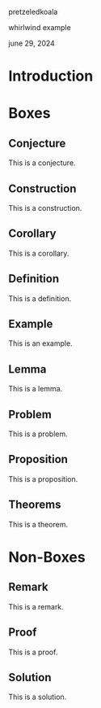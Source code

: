 <link href="../whirlwind.css" rel="stylesheet">

<whirlheader>
    <p>pretzeledkoala</p>
    <p>whirlwind example</p>
    <p>june 29, 2024</p>
</whirlheader>

# Introduction

# Boxes

## Conjecture

<conjecture>

This is a conjecture.

</conjecture>

## Construction

<construction>

This is a construction.

</construction>

## Corollary

<corollary>

This is a corollary.

</corollary>

## Definition

<definition>

This is a definition.

</definition>

## Example

<example>
    
This is an example.

</example>

## Lemma

<lemma>

This is a lemma.

</lemma>

## Problem

<problem>

This is a problem.

</problem>

## Proposition

<proposition>

This is a proposition.

</proposition>

## Theorems

<theorem>

This is a theorem.

</theorem>

# Non-Boxes

## Remark

<remark>

This is a remark.

</remark>

## Proof

<proof>

This is a proof.

</proof>

## Solution

<solution>

This is a solution.

</solution>
